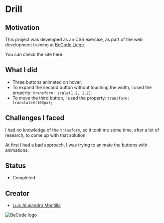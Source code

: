 # Drill



## Motivation

This project was developed as an CSS exercise, as part of the web development training at [BeCode Liege](https://github.com/becodeorg).

You can check the site here: 

## What I did
- Three buttons animated on hover.
- To expand the second button without touching the width, I used the property: ```transform: scale(1.2, 1.2);```
- To move the third button, I used the property: ```transform: translateX(100px);```

## Challenges I faced
I had no knowledge of the ```transform```, so it took me some time, after a lot of research, to come up with that solution.

At first I had a bad approach, I was trying to animate the buttons with animations.


## Status
- Completed

## Creator

- [Luis ALejandro Montilla](https://github.com/AlejoVE)



![BeCode logo](https://avatars3.githubusercontent.com/u/26875751?s=200&v=4 "BeCode")